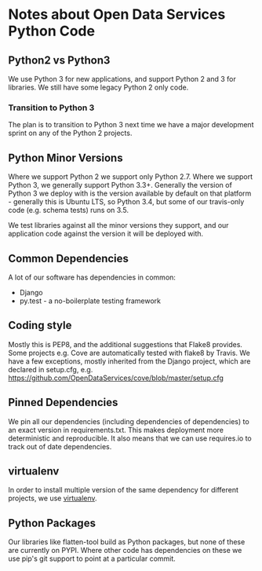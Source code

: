 Notes about Open Data Services Python Code
==========================================

Python2 vs Python3
------------------

We use Python 3 for new applications, and support Python 2 and 3 for libraries. We still have some legacy Python 2 only code. 

### Transition to Python 3 

The plan is to transition to Python 3 next time we have a major 
development sprint on any of the Python 2 projects.

Python Minor Versions
---------------------

Where we support Python 2 we support only Python 2.7. Where we support Python 3, we generally support Python 3.3+. Generally the version of Python 3 we deploy with is the version available by default on that platform - generally this is Ubuntu LTS, so Python 3.4, but some of our travis-only code (e.g. schema tests) runs on 3.5.

We test libraries against all the minor versions they support, and our application code against the version it will be deployed with.

Common Dependencies
-------------------

A lot of our software has dependencies in common:

* Django
* py.test - a no-boilerplate testing framework

Coding style
------------

Mostly this is PEP8, and the additional suggestions that Flake8 provides. Some projects e.g. Cove are automatically tested with flake8 by Travis.  We have a few exceptions, mostly inherited from the Django project, which are declared in setup.cfg, e.g. https://github.com/OpenDataServices/cove/blob/master/setup.cfg

Pinned Dependencies
-------------------

We pin all our dependencies (including dependencies of dependencies) to an exact version in requirements.txt. This makes deployment more deterministic and reproducible. It also means that we can use requires.io to track out of date dependencies.

virtualenv
----------

In order to install multiple version of the same dependency for different projects, we use [virtualenv](https://virtualenv.pypa.io/en/latest/).

Python Packages
---------------

Our libraries like flatten-tool build as Python packages, but none of these are currently on PYPI. Where other code has dependencies on these we use pip's git support to point at a particular commit.
